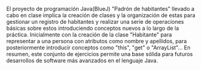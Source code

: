 El proyecto de programación Java(BlueJ) "Padrón de habitantes" llevado a cabo en clase implica la creación de clases y la organización de estas para gestionar un registro de habitantes y realizar una serie de operaciones básicas sobre estos introduciendo conceptos nuevos a lo largo de la práctica. Inicialmente con la creación de la clase "Habitante" para representar a una persona con atributos como nombre y apellidos, para posteriormente introducir conceptos como "this", "get" o "ArrayList"... En resumen, este conjunto de ejercicios permite una base sólida para futuros desarrollos de software más avanzados en el lenguaje Java.
